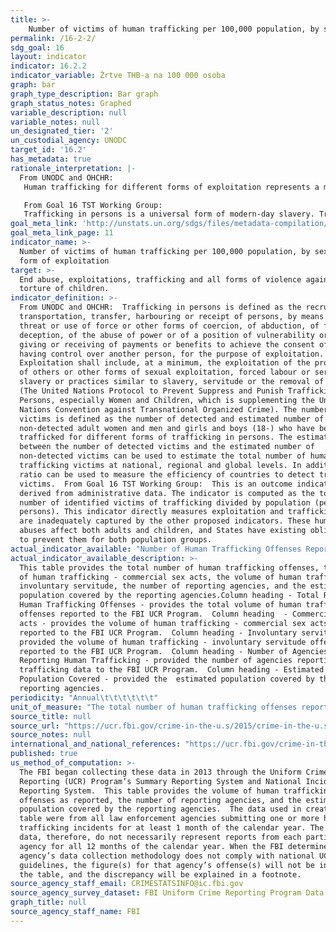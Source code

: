 ```yaml
---
title: >-
    Number of victims of human trafficking per 100,000 population, by sex, age and form of exploitation
permalink: /16-2-2/
sdg_goal: 16
layout: indicator
indicator: 16.2.2
indicator_variable: Žrtve THB-a na 100 000 osoba
graph: bar
graph_type_description: Bar graph
graph_status_notes: Graphed
variable_description: null
variable_notes: null
un_designated_tier: '2'
un_custodial_agency: UNODC
target_id: '16.2'
has_metadata: true
rationale_interpretation: |-
  From UNODC and OHCHR: 
   Human trafficking for different forms of exploitation represents a major violation of victim's human rights, dignity and inclusion to the society. It has an impact on a person's health and opportunities, it creates economic inequalities and it is a threat to the personal security. The regular production of figures on this indicator will allow the monitoring of the impact of the anti-trafficking measures to the level of trafficking at national, regional and global levels. It also helps to assess the capacity of countries to detect and consequently support victims of trafficking. It will raise awareness on the most prevalent forms of trafficking in persons in different parts of the world. 

   From Goal 16 TST Working Group: 
   Trafficking in persons is a universal form of modern-day slavery. Trafficked persons are often victims of physical, sexual and psychological violence. The demand for cheap labour and sexual services, coupled with criminal practices that seek to profit from the exploitation of vulnerable people, is its main driver. Addressing this most egregious violation of human rights would significantly contribute to one of the main priorities of post-2015 namely to "leave no one behind" and has its legal basis in the UN Convention on Transnational Organized Crime and the optional protocol on human trafficking.
goal_meta_link: 'http://unstats.un.org/sdgs/files/metadata-compilation/Metadata-Goal-16.pdf'
goal_meta_link_page: 11
indicator_name: >-
  Number of victims of human trafficking per 100,000 population, by sex, age and
  form of exploitation
target: >-
  End abuse, exploitations, trafficking and all forms of violence against and
  torture of children.
indicator_definition: >-
  From UNODC and OHCHR:  Trafficking in persons is defined as the recruitment,
  transportation, transfer, harbouring or receipt of persons, by means of the
  threat or use of force or other forms of coercion, of abduction, of fraud, of
  deception, of the abuse of power or of a position of vulnerability or of the
  giving or receiving of payments or benefits to achieve the consent of a person
  having control over another person, for the purpose of exploitation.
  Exploitation shall include, at a minimum, the exploitation of the prostitution
  of others or other forms of sexual exploitation, forced labour or services,
  slavery or practices similar to slavery, servitude or the removal of organs
  (The United Nations Protocol to Prevent Suppress and Punish Trafficking in
  Persons, especially Women and Children, which is supplementing the United
  Nations Convention against Transnational Organized Crime). The number of
  victims is defined as the number of detected and estimated number of
  non-detected adult women and men and girls and boys (18-) who have been
  trafficked for different forms of trafficking in persons. The estimated ratio
  between the number of detected victims and the estimated number of
  non-detected victims can be used to estimate the total number of human
  trafficking victims at national, regional and global levels. In addition, the
  ratio can be used to measure the efficiency of countries to detect trafficking
  victims.  From Goal 16 TST Working Group:  This is an outcome indicator
  derived from administrative data. The indicator is computed as the total
  number of identified victims of trafficking divided by population (per 100,000
  persons). This indicator directly measures exploitation and trafficking, which
  are inadequately captured by the other proposed indicators. These human rights
  abuses affect both adults and children, and States have existing obligations
  to prevent them for both population groups.
actual_indicator_available: "Number of Human Trafficking Offenses Reported to the FBI UCR Program.  \t\t\t\t\t\t"
actual_indicator_available_description: >-
  This table provides the total number of human trafficking offenses, the volume
  of human trafficking - commercial sex acts, the volume of human trafficking -
  involuntary servitude, the number of reporting agencies, and the estimated
  population covered by the reporting agencies.Column heading - Total Reported
  Human Trafficking Offenses - provides the total volume of human trafficking
  offenses reported to the FBI UCR Program.  Column heading  - Commercial sex
  acts - provides the volume of human trafficking - commercial sex acts offenses
  reported to the FBI UCR Program.  Column heading - Involuntary servitude -
  provided the volume of human trafficking - involuntary servitude offenses
  reported to the FBI UCR Program.  Column heading - Number of Agencies
  Reporting Human Trafficking - provided the number of agencies reporting human
  trafficking data to the FBI UCR Program.  Column heading - Estimated
  Population Covered - provided the  estimated population covered by the
  reporting agencies.
periodicity: "Annual\t\t\t\t\t\t"
unit_of_measure: "The total number of human trafficking offenses reported, the total number of human trafficking - commercial sex acts offenses reported, the total number of human trafficking - involuntary servitude offenses reported, the number of agencies reporting human trafficking offenses, and the estimated population of the reporting agencies.  \t\t\t\t\t\t"
source_title: null
source_url: "https://ucr.fbi.gov/crime-in-the-u.s/2015/crime-in-the-u.s.-2015/additional-reports/human-trafficking/humantrafficking_-2015-_final\t\t\t\t\t\t"
source_notes: null
international_and_national_references: "https://ucr.fbi.gov/crime-in-the-u.s/2015/crime-in-the-u.s.-2015/additional-reports/human-trafficking/humantrafficking_-2015-_final\t\t\t\t\t\t"
published: true
us_method_of_computation: >-
  The FBI began collecting these data in 2013 through the Uniform Crime
  Reporting (UCR) Program’s Summary Reporting System and National Incident-Based
  Reporting System.  This table provides the volume of human trafficking
  offenses as reported, the number of reporting agencies, and the estimated
  population covered by the reporting agencies.  The data used in creating this
  table were from all law enforcement agencies submitting one or more human
  trafficking incidents for at least 1 month of the calendar year. The published
  data, therefore, do not necessarily represent reports from each participating
  agency for all 12 months of the calendar year. When the FBI determines that an
  agency’s data collection methodology does not comply with national UCR
  guidelines, the figure(s) for that agency’s offense(s) will not be included in
  the table, and the discrepancy will be explained in a footnote.
source_agency_staff_email: CRIMESTATSINFO@ic.fbi.gov
source_agency_survey_dataset: FBI Uniform Crime Reporting Program Data Collection
graph_title: null
source_agency_staff_name: FBI
---
```

